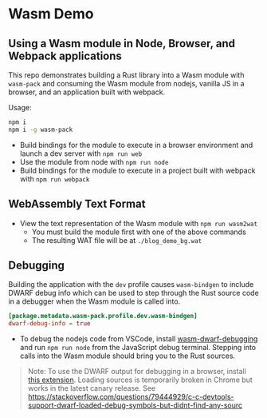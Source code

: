 # Wasm Demo
## Using a Wasm module in Node, Browser, and Webpack applications
This repo demonstrates building a Rust library into a Wasm module with `wasm-pack` and consuming the Wasm module from nodejs, vanilla JS in a browser, and an application built with webpack.

Usage:
```bash
npm i
npm i -g wasm-pack
```
- Build bindings for the module to execute in a browser environment and launch a dev server with `npm run web`
- Use the module from node with `npm run node`
- Build bindings for the module to execute in a project built with webpack with `npm run webpack`

## WebAssembly Text Format
- View the text representation of the Wasm module with `npm run wasm2wat`
    - You must build the module first with one of the above commands
    - The resulting WAT file will be at `./blog_demo_bg.wat`

## Debugging
Building the application with the `dev` profile causes `wasm-bindgen` to include DWARF debug info which can be used to step through the Rust source code in a debugger when the Wasm module is called into.

```toml
[package.metadata.wasm-pack.profile.dev.wasm-bindgen]  
dwarf-debug-info = true
```

- To debug the nodejs code from VSCode, install [wasm-dwarf-debugging](https://marketplace.visualstudio.com/items?itemName=ms-vscode.wasm-dwarf-debugging) and run `npm run node` from the JavaScript debug terminal. Stepping into calls into the Wasm module should bring you to the Rust sources.


> Note: To use the DWARF output for debugging in a browser, install [this extension](https://chromewebstore.google.com/detail/cc++-devtools-support-dwa/pdcpmagijalfljmkmjngeonclgbbannb). Loading sources is temporarily broken in Chrome but works in the latest canary release. See https://stackoverflow.com/questions/79444929/c-c-devtools-support-dwarf-loaded-debug-symbols-but-didnt-find-any-sourc

